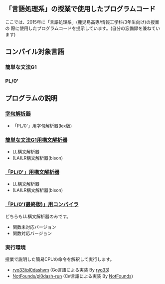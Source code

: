 ## 「言語処理系」の授業で使用したプログラムコード
ここでは、2015年に「言語処理系」(鹿児島高専/情報工学科/3年生向け)の授業の
際に使用したプログラムコードを提示しています。(自分の忘備録を兼ねています)

## コンパイル対象言語
### 簡単な文法G1
### PL/0'

## プログラムの説明

### [字句解析器](lexer)
* 「PL/0'」用字句解析器(lex版)

### [簡単な文法G1用構文解析器](exp-parser)
*  LL構文解析器
*   (LA)LR構文解析器(bison)

### [「PL/0'」用構文解析器](pl0-parser)
*  LL構文解析器
*  (LA)LR構文解析器(bison)

### [「PL/0'(最終版)」用コンパイラ](pl0-last-compiler)
どちらもLL構文解析器のみです。
*  関数未対応バージョン
*  関数対応バージョン

### 実行環境
授業で説明した簡易CPUの命令を解釈して実行します。
- [ryo33/pl0dashvm](https://github.com/ryo33/pl0dashvm) (Go言語による実装 By [ryo33](https://github.com/ryo33/))
- [NotFounds/pl0dash-run](https://github.com/NotFounds/pl0dash-run)
 (C#言語による実装 By [NotFounds](https://github.com/NotFounds/))
